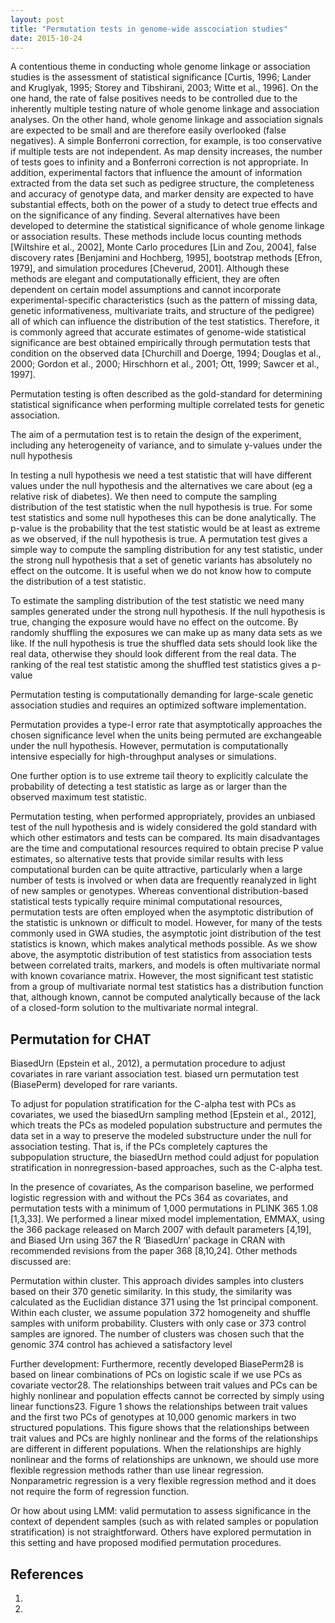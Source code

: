 ```yaml
---
layout: post
title: "Permutation tests in genome-wide asscociation studies"
date: 2015-10-24
---
```

A contentious theme in conducting whole genome
linkage or association studies is the assessment of statistical
significance [Curtis, 1996; Lander and Kruglyak, 1995;
Storey and Tibshirani, 2003; Witte et al., 1996]. On the one
hand, the rate of false positives needs to be controlled due
to the inherently multiple testing nature of whole genome
linkage and association analyses. On the other hand, whole
genome linkage and association signals are expected to be
small and are therefore easily overlooked (false negatives).
A simple Bonferroni correction, for example, is too
conservative if multiple tests are not independent. As
map density increases, the number of tests goes to infinity
and a Bonferroni correction is not appropriate. In addition,
experimental factors that influence the amount of information
extracted from the data set such as pedigree structure,
the completeness and accuracy of genotype data, and
marker density are expected to have substantial effects,
both on the power of a study to detect true effects and on
the significance of any finding. Several alternatives have
been developed to determine the statistical significance of
whole genome linkage or association results. These methods
include locus counting methods [Wiltshire et al., 2002],
Monte Carlo procedures [Lin and Zou, 2004], false
discovery rates [Benjamini and Hochberg, 1995], bootstrap
methods [Efron, 1979], and simulation procedures
[Cheverud, 2001]. Although these methods are elegant
and computationally efficient, they are often dependent on
certain model assumptions and cannot incorporate experimental-specific
characteristics (such as the pattern of
missing data, genetic informativeness, multivariate traits,
and structure of the pedigree) all of which can influence the
distribution of the test statistics. Therefore, it is commonly
agreed that accurate estimates of genome-wide statistical
significance are best obtained empirically through permutation
tests that condition on the observed data [Churchill and Doerge, 1994; Douglas et al., 2000; Gordon et al., 2000;
Hirschhorn et al., 2001; Ott, 1999; Sawcer et al., 1997].

Permutation testing is often described as the gold-standard for determining statistical significance when performing multiple correlated tests for genetic association.  

The aim of a permutation test is to retain the
design of the experiment, including any heterogeneity of
variance, and to simulate y-values under the null hypothesis

In testing a null hypothesis we need a test statistic that will have different values under the null hypothesis and the alternatives we care about (eg a relative risk of diabetes). We then need to compute the sampling distribution of the test statistic when the null hypothesis is true. For some test statistics and some null hypotheses this can be done analytically. The p-value is the probability that the test statistic would be at least as extreme as we observed, if the null hypothesis is true. A permutation test gives a simple way to compute the sampling distribution for any test statistic, under the strong null hypothesis that a set of genetic variants has absolutely no effect on the outcome. It is useful when we do not know how to compute the distribution of a test statistic.

To estimate the sampling distribution of the test statistic we need many samples generated under the strong null hypothesis. If the null hypothesis is true, changing the exposure would have no effect on the outcome. By randomly shuffling the exposures we can make up as many data sets as we like. If the null hypothesis is true the shuffled data sets should look like the real data, otherwise they should look different from the real data. The ranking of the real test statistic among the shuffled test statistics gives a p-value

Permutation testing is computationally demanding for
large-scale genetic association studies and requires an
optimized software implementation.

Permutation provides a type-I error rate that asymptotically approaches the chosen significance level when the units being permuted are exchangeable under the null hypothesis. However, permutation is computationally intensive especially for high-throughput analyses or simulations.

One further option is to use extreme tail theory to explicitly calculate the probability of detecting a test statistic as large as or larger than the observed maximum test statistic.

Permutation testing, when performed appropriately, provides
an unbiased test of the null hypothesis and is widely
considered the gold standard with which other estimators
and tests can be compared. Its main disadvantages are the
time and computational resources required to obtain precise
P value estimates, so alternative tests that provide
similar results with less computational burden can be
quite attractive, particularly when a large number of tests
is involved or when data are frequently reanalyzed in light
of new samples or genotypes.
Whereas conventional distribution-based statistical tests
typically require minimal computational resources, permutation
tests are often employed when the asymptotic distribution
of the statistic is unknown or difficult to model.
However, for many of the tests commonly used in GWA
studies, the asymptotic joint distribution of the test statistics
is known, which makes analytical methods possible.
As we show above, the asymptotic distribution of test
statistics from association tests between correlated traits,
markers, and models is often multivariate normal with
known covariance matrix. However, the most significant
test statistic from a group of multivariate normal test statistics
has a distribution function that, although known,
cannot be computed analytically because of the lack of a
closed-form solution to the multivariate normal integral.

<h2>Permutation for CHAT</h2>
BiasedUrn (Epstein et al., 2012), a permutation procedure to adjust covariates in rare variant association test.
biased urn permutation test (BiasePerm) developed for rare variants. 

To adjust for population stratification for the C-alpha test with PCs as covariates, we used the biasedUrn sampling method [Epstein et al., 2012], which treats the PCs as modeled population substructure and permutes the data set in a way to preserve the modeled substructure under the null for association testing. That is, if the PCs completely captures the subpopulation structure, the biasedUrn method could adjust for population stratification in nonregression-based approaches, such as the C-alpha test.

In the presence of covariates,
As the comparison baseline, we performed logistic regression with and without the PCs
364 as covariates, and permutation tests with a minimum of 1,000 permutations in PLINK
365 1.08 [1,3,33]. We performed a linear mixed model implementation, EMMAX, using the
366 package released on March 2007 with default parameters [4,19], and Biased Urn using
367 the R ‘BiasedUrn’ package in CRAN with recommended revisions from the paper
368 [8,10,24]. Other methods discussed are:

Permutation within cluster. This approach divides samples into clusters based on their
370 genetic similarity. In this study, the similarity was calculated as the Euclidian distance
371 using the 1st principal component. Within each cluster, we assume population
372 homogeneity and shuffle samples with uniform probability. Clusters with only case or
373 control samples are ignored. The number of clusters was chosen such that the genomic
374 control has achieved a satisfactory level

Further development:
Furthermore, recently developed BiasePerm28 is based on linear combinations of PCs on logistic scale if we use PCs as covariate vector28. The relationships between trait values and PCs can be highly nonlinear and population effects cannot be corrected by simply using linear functions23. Figure 1 shows the relationships between trait values and the first two PCs of genotypes at 10,000 genomic markers in two structured populations. This figure shows that the relationships between trait values and PCs are highly nonlinear and the forms of the relationships are different in different populations. When the relationships are highly nonlinear and the forms of relationships are unknown, we should use more flexible regression methods rather than use linear regression. Nonparametric regression is a very flexible regression method and it does not require the form of regression function.

Or how about using LMM: valid permutation to assess significance in the context of dependent samples (such as with related samples or population stratification) is not straightforward. Others have explored permutation in this setting and have proposed modified permutation procedures.

<h2>References</h2>
<ol>
<li></li>
<li></li>
</ol>
